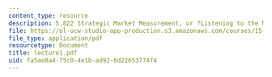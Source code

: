 ```yaml
---
content_type: resource
description: 5.822 Strategic Market Measurement, or ?Listening to the Market?
file: https://ol-ocw-studio-app-production.s3.amazonaws.com/courses/15-822-strategic-marketing-measurement-fall-2002/fa5ae8a475c04e1bad926d22653774f4_lecture1.pdf
file_type: application/pdf
resourcetype: Document
title: lecture1.pdf
uid: fa5ae8a4-75c0-4e1b-ad92-6d22653774f4
---
```

